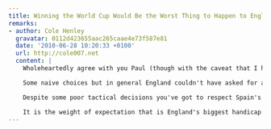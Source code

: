 ```yaml
---
title: Winning the World Cup Would Be the Worst Thing to Happen to English Football
remarks:
- author: Cole Henley
  gravatar: 0112d423655aac265caae4e73f587e81
  date: '2010-06-28 10:20:33 +0100'
  url: http://cole007.net
  content: |
    Wholeheartedly agree with you Paul (though with the caveat that I haven't supported England at international level since Mexico '86).

    Some naive choices but in general England couldn't have asked for a better manager than Capello for the World Cup. Sadly the media never gave him the space and time to appoint the best team rather than the best group of eleven individuals.

    Despite some poor tactical decisions you've got to respect Spain's Del Bosque who in the face of an equally expectant media started the tournament with both Torres and Fabregas on the bench. If Capello had freedom or resolve to start with Gerrard, Lampard or Rooney on bench might have been a different outcome.

    It is the weight of expectation that is England's biggest handicap and sadly the media dusted off all the nostalgic cliches (1966, WWII) in the face of an England team that failed to offer anything new. Perhaps the English need to look north of the Border for a lesson on footballing expectation, stop looking back and just enjoy the ride: <http://sport.caledonianmercury.com/2010/06/21/three-tips-as-the-three-lions-slouch-from-66-to-78/00407>
---
```

